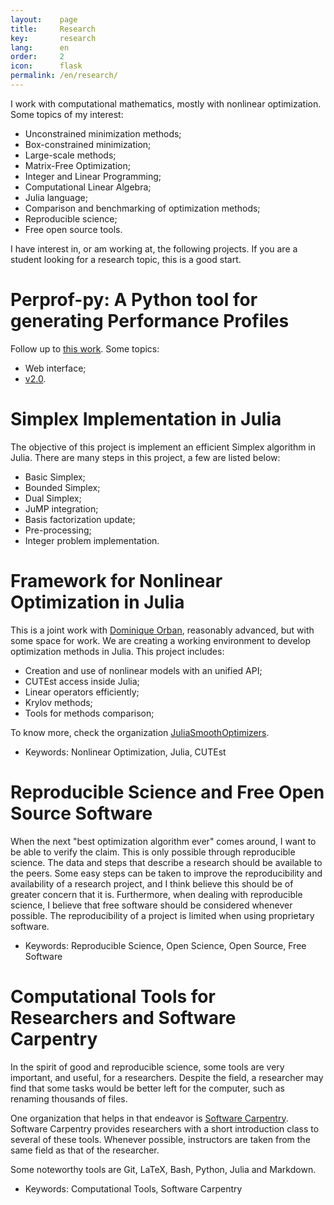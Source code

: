 ```yaml
---
layout:    page
title:     Research
key:       research
lang:      en
order:     2
icon:      flask
permalink: /en/research/
---
```

I work with computational mathematics, mostly with nonlinear optimization.
Some topics of my interest:

  - Unconstrained minimization methods;
  - Box-constrained minimization;
  - Large-scale methods;
  - Matrix-Free Optimization;
  - Integer and Linear Programming;
  - Computational Linear Algebra;
  - Julia language;
  - Comparison and benchmarking of optimization methods;
  - Reproducible science;
  - Free open source tools.

I have interest in, or am working at, the following projects.
If you are a student looking for a research topic, this is a good start.

# Perprof-py: A Python tool for generating Performance Profiles

Follow up to [this work](http://dx.doi.org/10.5334/jors.81).
Some topics:

- Web interface;
- [v2.0](https://github.com/ufpr-opt/perprof-py/issues).

# Simplex Implementation in Julia

The objective of this project is implement an efficient Simplex algorithm
in Julia.
There are many steps in this project, a few are listed below:

- Basic Simplex;
- Bounded Simplex;
- Dual Simplex;
- JuMP integration;
- Basis factorization update;
- Pre-processing;
- Integer problem implementation.

# Framework for Nonlinear Optimization in Julia

This is a joint work with [Dominique Orban](https://dpo.github.io),
reasonably advanced, but with some space for work.
We are creating a working environment to develop optimization methods in Julia. This project includes:

- Creation and use of nonlinear models with an unified API;
- CUTEst access inside Julia;
- Linear operators efficiently;
- Krylov methods;
- Tools for methods comparison;

To know more, check the organization [JuliaSmoothOptimizers](https://juliasmoothoptimizers.github.io).

  - Keywords: Nonlinear Optimization, Julia, CUTEst

# Reproducible Science and Free Open Source Software

When the next "best optimization algorithm ever" comes around, I want to be able
to verify the claim.
This is only possible through reproducible science.
The data and steps that describe a research should be available to the peers.
Some easy steps can be taken to improve the reproducibility and availability of
a research project, and I think believe this should be of greater concern that
it is.
Furthermore, when dealing with reproducible science, I believe that free
software should be considered whenever possible.
The reproducibility of a project is limited when using proprietary software.

 - Keywords: Reproducible Science, Open Science, Open Source, Free Software

# Computational Tools for Researchers and Software Carpentry

In the spirit of good and reproducible science, some tools are very important,
and useful, for a researchers.
Despite the field, a researcher may find that some tasks would be better left
for the computer, such as renaming thousands of files.

One organization that helps in that endeavor is
[Software Carpentry](http://software-carpentry.org/).
Software Carpentry provides researchers with a short introduction class to
several of these tools. Whenever possible, instructors are taken from the same
field as that of the researcher.

Some noteworthy tools are Git, LaTeX, Bash, Python, Julia and Markdown.

 - Keywords: Computational Tools, Software Carpentry
